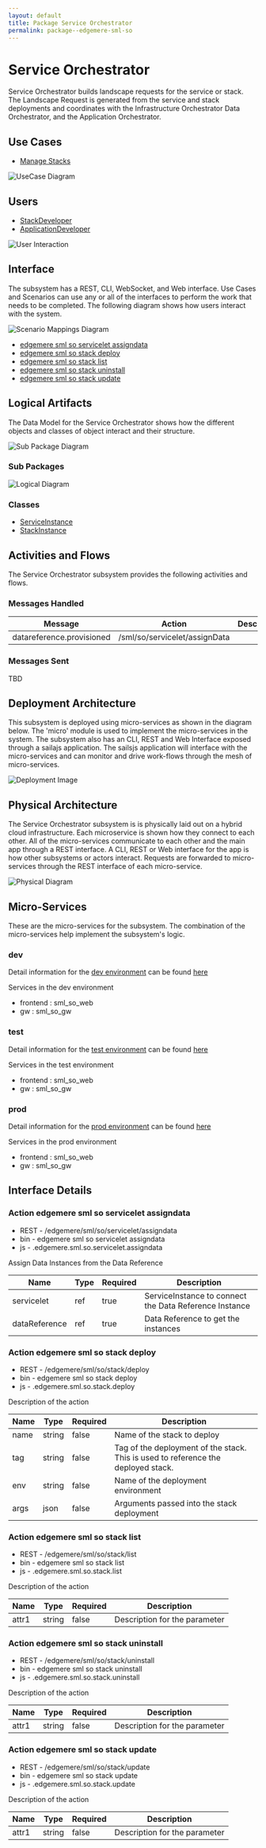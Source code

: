 ```yaml
---
layout: default
title: Package Service Orchestrator
permalink: package--edgemere-sml-so
---
```

# Service Orchestrator

Service Orchestrator builds landscape requests for the service or stack. The Landscape Request is generated from the service and stack deployments and coordinates with the Infrastructure Orchestrator Data Orchestrator, and the Application Orchestrator.



## Use Cases

* [Manage Stacks](usecase-ManageStacks)


![UseCase Diagram](./usecases.svg)

## Users
* [StackDeveloper](actor-stackdev)
* [ApplicationDeveloper](actor-applicationdeveloper)


![User Interaction](./userinteraction.svg)

## Interface
The subsystem has a REST, CLI, WebSocket, and Web interface. Use Cases and Scenarios can use any or all
of the interfaces to perform the work that needs to be completed. The following  diagram shows how
users interact with the system.

![Scenario Mappings Diagram](./scenariomapping.svg)

* [ edgemere sml so servicelet assigndata](#action--edgemere-sml-so-servicelet-assigndata)
* [ edgemere sml so stack deploy](#action--edgemere-sml-so-stack-deploy)
* [ edgemere sml so stack list](#action--edgemere-sml-so-stack-list)
* [ edgemere sml so stack uninstall](#action--edgemere-sml-so-stack-uninstall)
* [ edgemere sml so stack update](#action--edgemere-sml-so-stack-update)


## Logical Artifacts
The Data Model for the  Service Orchestrator shows how the different objects and classes of object interact
and their structure.

![Sub Package Diagram](./subpackage.svg)

### Sub Packages



![Logical Diagram](./logical.svg)

### Classes

* [ServiceInstance](class-/edgemere/sml/so/ServiceInstance)
* [StackInstance](class-/edgemere/sml/so/StackInstance)


## Activities and Flows
The Service Orchestrator subsystem provides the following activities and flows.

### Messages Handled

| Message | Action | Description |
|---|---|---|
| datareference.provisioned | /sml/so/servicelet/assignData |  |


### Messages Sent

TBD

## Deployment Architecture

This subsystem is deployed using micro-services as shown in the diagram below. The 'micro' module is
used to implement the micro-services in the system.
The subsystem also has an CLI, REST and Web Interface exposed through a sailajs application. The sailsjs
application will interface with the micro-services and can monitor and drive work-flows through the mesh of
micro-services.

![Deployment Image](./deployment.svg)

## Physical Architecture

The Service Orchestrator subsystem is is physically laid out on a hybrid cloud infrastructure. Each microservice is shown
how they connect to each other. All of the micro-services communicate to each other and the main app through a
REST interface. A CLI, REST or Web interface for the app is how other subsystems or actors interact. Requests are
forwarded to micro-services through the REST interface of each micro-service.

![Physical Diagram](./physical.svg)

## Micro-Services
These are the micro-services for the subsystem. The combination of the micro-services help implement
the subsystem's logic.

### dev
Detail information for the [dev environment](environment--edgemere-sml-so-dev)
can be found [here](environment--edgemere-sml-so-dev)

Services in the dev environment

* frontend : sml_so_web
* gw : sml_so_gw

### test
Detail information for the [test environment](environment--edgemere-sml-so-test)
can be found [here](environment--edgemere-sml-so-test)

Services in the test environment

* frontend : sml_so_web
* gw : sml_so_gw

### prod
Detail information for the [prod environment](environment--edgemere-sml-so-prod)
can be found [here](environment--edgemere-sml-so-prod)

Services in the prod environment

* frontend : sml_so_web
* gw : sml_so_gw


## Interface Details


### Action  edgemere sml so servicelet assigndata

* REST - /edgemere/sml/so/servicelet/assigndata
* bin -  edgemere sml so servicelet assigndata
* js - .edgemere.sml.so.servicelet.assigndata

Assign Data Instances from the Data Reference

| Name | Type | Required | Description |
|---|---|---|---|
| servicelet | ref |true | ServiceInstance to connect the Data Reference Instance |
| dataReference | ref |true | Data Reference to get the instances |




### Action  edgemere sml so stack deploy

* REST - /edgemere/sml/so/stack/deploy
* bin -  edgemere sml so stack deploy
* js - .edgemere.sml.so.stack.deploy

Description of the action

| Name | Type | Required | Description |
|---|---|---|---|
| name | string |false | Name of the stack to deploy |
| tag | string |false | Tag of the deployment of the stack. This is used to reference the deployed stack. |
| env | string |false | Name of the deployment environment |
| args | json |false | Arguments passed into the stack deployment |




### Action  edgemere sml so stack list

* REST - /edgemere/sml/so/stack/list
* bin -  edgemere sml so stack list
* js - .edgemere.sml.so.stack.list

Description of the action

| Name | Type | Required | Description |
|---|---|---|---|
| attr1 | string |false | Description for the parameter |




### Action  edgemere sml so stack uninstall

* REST - /edgemere/sml/so/stack/uninstall
* bin -  edgemere sml so stack uninstall
* js - .edgemere.sml.so.stack.uninstall

Description of the action

| Name | Type | Required | Description |
|---|---|---|---|
| attr1 | string |false | Description for the parameter |




### Action  edgemere sml so stack update

* REST - /edgemere/sml/so/stack/update
* bin -  edgemere sml so stack update
* js - .edgemere.sml.so.stack.update

Description of the action

| Name | Type | Required | Description |
|---|---|---|---|
| attr1 | string |false | Description for the parameter |




